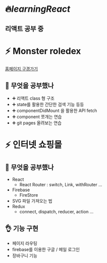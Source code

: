 # 🔥*learningReact*
리액트 공부 중
--- 
# ⚡ Monster roledex
[홈페이지 구경가기](https://mochapoke.github.io/monster-rol/)

## 🌼 무엇을 공부했나
- ➕ 리액트 class 형 구조 
- ➕ state를 활용한 간단한 검색 기능 등등
- ➕ componentDidMount 을 활용한 API fetch
- ➕ component 쪼개는 연습
- ➕ git pages 올려보는 연습


# ⚡ 인터넷 쇼핑몰
## 🌼 무엇을 공부했나
- React
  - React Router : switch, Link, withRouter ...
- Firebase
  - FireStore
- SVG 파일 가져오는 법
- Redux
  - connect, dispatch, reducer, action ...
  
## 👌 기능 구현
- 페이지 라우팅
- firebase를 이용한 구글 / 메일 로그인
- 장바구니 기능
